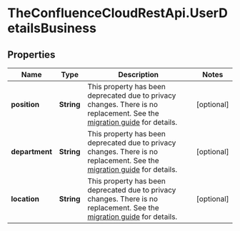 # TheConfluenceCloudRestApi.UserDetailsBusiness

## Properties
Name | Type | Description | Notes
------------ | ------------- | ------------- | -------------
**position** | **String** | This property has been deprecated due to privacy changes. There is no replacement. See the [migration guide](https://developer.atlassian.com/cloud/confluence/deprecation-notice-user-privacy-api-migration-guide/) for details. | [optional] 
**department** | **String** | This property has been deprecated due to privacy changes. There is no replacement. See the [migration guide](https://developer.atlassian.com/cloud/confluence/deprecation-notice-user-privacy-api-migration-guide/) for details. | [optional] 
**location** | **String** | This property has been deprecated due to privacy changes. There is no replacement. See the [migration guide](https://developer.atlassian.com/cloud/confluence/deprecation-notice-user-privacy-api-migration-guide/) for details. | [optional] 
